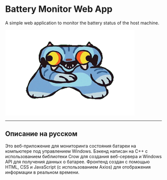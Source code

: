 # Battery Monitor Web App

A simple web application to monitor the battery status of the host machine.

![Dancing Tiger](static/tiger-dancing-kpop-demon-hunters.gif)

---

## Описание на русском

Это веб-приложение для мониторинга состояния батареи на компьютере под управлением Windows. Бэкенд написан на C++ с использованием библиотеки Crow для создания веб-сервера и Windows API для получения данных о батарее. Фронтенд создан с помощью HTML, CSS и JavaScript (с использованием Axios) для отображения информации в реальном времени.